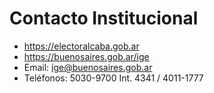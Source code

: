 # Contacto Institucional

- https://electoralcaba.gob.ar  
- https://buenosaires.gob.ar/ige  
- Email: ige@buenosaires.gob.ar  
- Teléfonos: 5030-9700 Int. 4341 / 4011-1777
